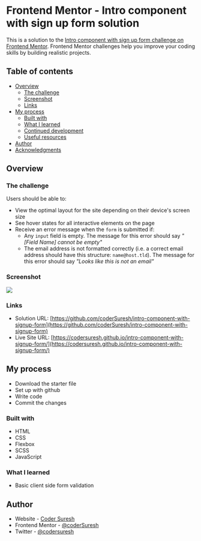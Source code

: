 # Frontend Mentor - Intro component with sign up form solution

This is a solution to the [Intro component with sign up form challenge on Frontend Mentor](https://www.frontendmentor.io/challenges/intro-component-with-signup-form-5cf91bd49edda32581d28fd1). Frontend Mentor challenges help you improve your coding skills by building realistic projects. 

## Table of contents

- [Overview](#overview)
  - [The challenge](#the-challenge)
  - [Screenshot](#screenshot)
  - [Links](#links)
- [My process](#my-process)
  - [Built with](#built-with)
  - [What I learned](#what-i-learned)
  - [Continued development](#continued-development)
  - [Useful resources](#useful-resources)
- [Author](#author)
- [Acknowledgments](#acknowledgments)

## Overview

### The challenge

Users should be able to:

- View the optimal layout for the site depending on their device's screen size
- See hover states for all interactive elements on the page
- Receive an error message when the `form` is submitted if:
  - Any `input` field is empty. The message for this error should say *"[Field Name] cannot be empty"*
  - The email address is not formatted correctly (i.e. a correct email address should have this structure: `name@host.tld`). The message for this error should say *"Looks like this is not an email"*

### Screenshot

![](../images/screenshot.jpg)

### Links

- Solution URL: [https://github.com/coderSuresh/intro-component-with-signup-form](https://github.com/coderSuresh/intro-component-with-signup-form)
- Live Site URL: [https://codersuresh.github.io/intro-component-with-signup-form/](https://codersuresh.github.io/intro-component-with-signup-form/)

## My process
- Download the starter file
- Set up with github
- Write code
- Commit the changes

### Built with

- HTML 
- CSS
- Flexbox
- SCSS
- JavaScript

### What I learned

- Basic client side form validation

## Author

- Website - [Coder Suresh](https://codersuresh.github.io)
- Frontend Mentor - [@coderSuresh](https://www.frontendmentor.io/profile/codersuresh)
- Twitter - [@codersuresh](https://www.twitter.com/codersuresh)
